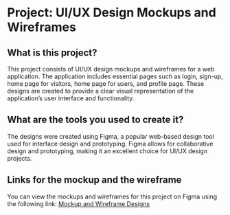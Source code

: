 # Project: UI/UX Design Mockups and Wireframes

## What is this project?

This project consists of UI/UX design mockups and wireframes for a web application. The application includes essential pages such as login, sign-up, home page for visitors, home page for users, and profile page. These designs are created to provide a clear visual representation of the application’s user interface and functionality.

## What are the tools you used to create it?

The designs were created using Figma, a popular web-based design tool used for interface design and prototyping. Figma allows for collaborative design and prototyping, making it an excellent choice for UI/UX design projects.

## Links for the mockup and the wireframe

You can view the mockups and wireframes for this project on Figma using the following link:
[Mockup and Wireframe Designs](https://www.figma.com/design/Q3my5VZTaDOQCQNSKGxy9Q/Untitled?node-id=1-198&t=ocd43iRrSRPyIeK4-1)